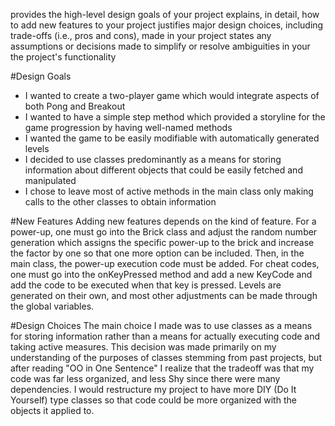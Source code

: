 provides the high-level design goals of your project
explains, in detail, how to add new features to your project
justifies major design choices, including trade-offs (i.e., pros and cons), made in your project
states any assumptions or decisions made to simplify or resolve ambiguities in your the project's functionality

#Design Goals
* I wanted to create a two-player game which would integrate aspects of both Pong and Breakout
* I wanted to have a simple step method which provided a storyline for the game progression by having well-named methods
* I wanted the game to be easily modifiable with automatically generated levels
* I decided to use classes predominantly as a means for storing information about different objects that could be easily fetched and manipulated
* I chose to leave most of active methods in the main class only making calls to the other classes to obtain information

#New Features
Adding new features depends on the kind of feature. For a power-up, one must go into the Brick class and adjust the random number generation which assigns the specific power-up to the brick and increase the factor by one so that one more option can be included. Then, in the main class, the power-up execution code must be added. For cheat codes, one must go into the onKeyPressed method and add a new KeyCode and add the code to be executed when that key is pressed. Levels are generated on their own, and most other adjustments can be made through the global variables.

#Design Choices
The main choice I made was to use classes as a means for storing information rather than a means for actually executing code and taking active measures. This decision was made primarily on my understanding of the purposes of classes stemming from past projects, but after reading "OO in One Sentence" I realize that the tradeoff was that my code was far less organized, and less Shy since there were many dependencies. I would restructure my project to have more DIY (Do It Yourself) type classes so that code could be more organized with the objects it applied to. 